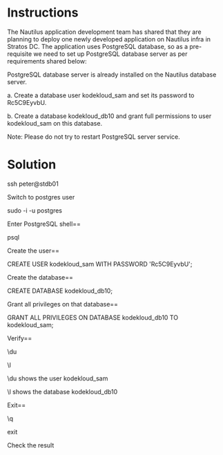 # Instructions
The Nautilus application development team has shared that they are planning to deploy one newly developed application on Nautilus infra in Stratos DC. The application uses PostgreSQL database, so as a pre-requisite we need to set up PostgreSQL database server as per requirements shared below:

PostgreSQL database server is already installed on the Nautilus database server.

a. Create a database user kodekloud_sam and set its password to Rc5C9EyvbU.

b. Create a database kodekloud_db10 and grant full permissions to user kodekloud_sam on this database.

Note: Please do not try to restart PostgreSQL server service.

# Solution
ssh peter@stdb01

Switch to postgres user

sudo -i -u postgres

Enter PostgreSQL shell==

psql

Create the user==

CREATE USER kodekloud_sam WITH PASSWORD 'Rc5C9EyvbU';

Create the database==

CREATE DATABASE kodekloud_db10;

Grant all privileges on that database==

GRANT ALL PRIVILEGES ON DATABASE kodekloud_db10 TO kodekloud_sam;

Verify==

\du

\l

\du shows the user kodekloud_sam

\l shows the database kodekloud_db10

Exit==

\q

exit

Check the result 

